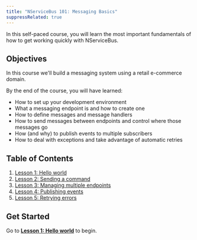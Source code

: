 ```yaml
---
title: "NServiceBus 101: Messaging Basics"
suppressRelated: true
---
```


In this self-paced course, you will learn the most important fundamentals of how to get working quickly with NServiceBus.


## Objectives

In this course we'll build a messaging system using a retail e-commerce domain.

By the end of the course, you will have learned:

 * How to set up your development environment
 * What a messaging endpoint is and how to create one
 * How to define messages and message handlers
 * How to send messages between endpoints and control where those messages go
 * How (and why) to publish events to multiple subscribers
 * How to deal with exceptions and take advantage of automatic retries


## Table of Contents

 1. [Lesson 1: Hello world](lesson-1/)
 1. [Lesson 2: Sending a command](lesson-2/)
 1. [Lesson 3: Managing multiple endpoints](lesson-3/)
 1. [Lesson 4: Publishing events](lesson-4/)
 1. [Lesson 5: Retrying errors](lesson-5/)


## Get Started

Go to [**Lesson 1: Hello world**](lesson-1/) to begin.
